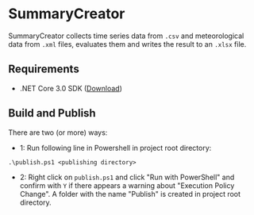 # SummaryCreator

SummaryCreator collects time series data from `.csv` and meteorological data from `.xml` files, evaluates them and writes the result to an `.xlsx` file.

## Requirements

- .NET Core 3.0 SDK ([Download](https://dotnet.microsoft.com/download))

## Build and Publish

There are two (or more) ways:

- 1: Run following line in Powershell in project root directory:

`.\publish.ps1 <publishing directory>`

- 2: Right click on `publish.ps1` and click "Run with PowerShell" and confirm with `Y` if there appears a warning about "Execution Policy Change". A folder with the name "Publish" is created in project root directory.
